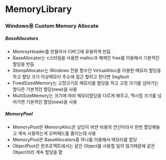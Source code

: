 # MemoryLibrary
### Windows용 Custom Memory Allocate
##### BaseAllocators
* MemroyHeader를 만들어서 디버그에 유용하게 만듬
* BaseAllocator는 c스타일을 사용한 malloc과 해제인 free를 이용해서 기본적인 할당을 만듬
* StompAllocator는 Windows 전용 함수인 VirtualAlloc을 이용한 메모리 할당을 하고 할당 크기 이상메모리 주소에 접근 할려고 한다면 Segfault
* FixedSizedMemory는 고정크기로 메모리를 할당을 하고 고정 크기를 넘어가는 할다은 기본적인 할당(new)을 사용
* MultiSizeMemory는 크기에 따라 메모리할당을 다르게 해주고, 맥시멈 크기를 넘어가면 기본적인 할당(new)을 사용

##### MemoryPool
* MemoryPool은 MemoryAlloc은 상당히 비싼 비용의 연산이라서 한번 할당해놓고 계속 사용하는게 오버헤드를 줄이는데 사용
* MemoryPool은 BaseAllocators중 하나를 이용해서 메모리를 할당
* ObjectPool은 한프로젝트에서는 같은 Object를 사용할 일이 많기때문에 같은 Object끼리 계속 할당을 함
